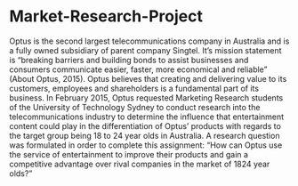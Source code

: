 # Market-Research-Project
Optus is the second largest telecommunications company in Australia and is a fully owned
subsidiary of parent company Singtel. It’s mission statement is “breaking barriers and building
bonds to assist businesses and consumers communicate easier, faster, more economical and
reliable” (About Optus, 2015). Optus believes that creating and delivering value to its
customers, employees and shareholders is a fundamental part of its business.
In February 2015, Optus requested Marketing Research students of the University of
Technology Sydney to conduct research into the telecommunications industry to determine
the influence that entertainment content could play in the differentiation of Optus’ products
with regards to the target group being 18 to 24 year olds in Australia. A research question was
formulated in order to complete this assignment:
“How can Optus use the service of entertainment to improve their products and gain a
competitive advantage over rival companies in the market of 1824
year olds?”
